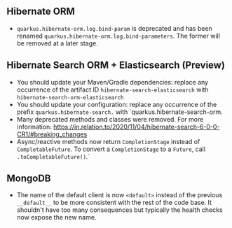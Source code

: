## Hibernate ORM

* `quarkus.hibernate-orm.log.bind-param` is deprecated and has been renamed `quarkus.hibernate-orm.log.bind-parameters`. The former will be removed at a later stage.

## Hibernate Search ORM + Elasticsearch (Preview)

* You should update your Maven/Gradle dependencies: replace any occurrence of the artifact ID `hibernate-search-elasticsearch` with `hibernate-search-orm-elasticsearch`
* You should update your configuration: replace any occurrence of the prefix `quarkus.hibernate-search.` with `quarkus.hibernate-search-orm.
* Many deprecated methods and classes were removed. For more information: https://in.relation.to/2020/11/04/hibernate-search-6-0-0-CR1/#breaking_changes
* Async/reactive methods now return `CompletionStage` instead of `CompletableFuture`. To convert a `CompletionStage` to a `Future`, call `.toCompletableFuture()`.`

## MongoDB

* The name of the default client is now `<default>` instead of the previous `__default__` to be more consistent with the rest of the code base. It shouldn't have too many consequences but typically the health checks now expose the new name.